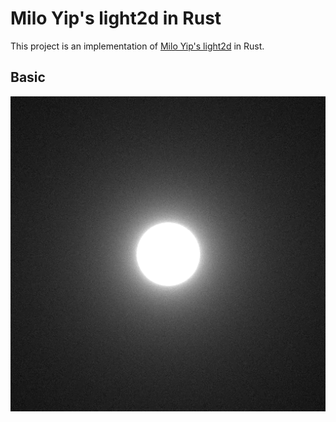 # Milo Yip's light2d in Rust

This project is an implementation of [Milo Yip's light2d](https://github.com/miloyip/light2d) in Rust.

## Basic

![basic](./output/basic.png)
